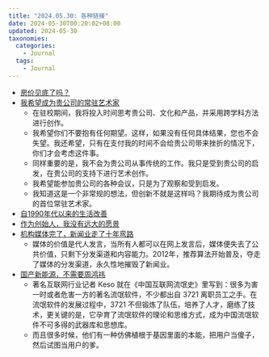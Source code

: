 ```yaml
---
title: "2024.05.30: 各种链接"
date: 2024-05-30T00:20:02+08:00
updated: 2024-05-30
taxonomies:
  categories:
    - Journal
  tags:
    - Journal
---
```


- [房价见底了吗？](https://mp.weixin.qq.com/s/Rndb8Vi8ibrljmBtt3HE1Q)
- [我希望成为贵公司的常驻艺术家](https://sites.elliott.computer/i-want-to-be-your-companys-resident-artist/)
  - 在驻校期间，我将投入时间思考贵公司、文化和产品，并采用跨学科方法进行创作。
  - 我希望你们不要抱有任何期望。这样，如果没有任何具体结果，您也不会失望。我还希望，只有在支付我的时间不会给贵公司带来挫折的情况下，你们才会考虑这件事。
  - 同样重要的是，我不会为贵公司从事传统的工作。我只是受到贵公司的启发，在贵公司的支持下进行艺术创作。
  - 我希望能参加贵公司的各种会议，只是为了观察和受到启发。
  - 我知道这是一个非常规的想法，但创新不就是这样吗？我期待成为贵公司的首位常驻艺术家。
- [自1990年代以来的生活改善](https://gwern.net/improvement)
- [作为创始人，我没有远大的愿景](https://farza.com/vision)
- [机构媒体完了，新闻业走了十年弯路](https://www.xwpx.com/article/2024/0527/article_70707.html)
  - 媒体的价值是代人发言，当所有人都可以在网上发言后，媒体便失去了公共价值，只剩下分发渠道和内容能力。2012年，推荐算法开始普及，夺走了媒体的分发渠道，永久性地摧毁了新闻业。
- [国产新能源，不需要周鸿祎](https://mp.weixin.qq.com/s/iqond9JCxZWPeOQL9oUGwA)
  - 著名互联网行业记者 Keso 就在《中国互联网流氓史》里写到：很多为害一时或者危害一方的著名流氓软件，不少都出自 3721 离职员工之手。在流氓软件的发展过程中，3721 不但锻炼了队伍，培养了人才，磨练了技术，更关键的是，它孕育了流氓软件的理论和思维方式，成为中国流氓软件不可多得的武器库和思想库。
  - 而且很多时候，他们有一种仿佛植根于基因里面的本能，把用户当傻子，然后试图当用户的爹。
